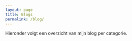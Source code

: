 ```yaml
---
layout: page
title: Blogs
permalink: /blog/
---
```

Hieronder volgt een overzicht van mijn blog per categorie. 
